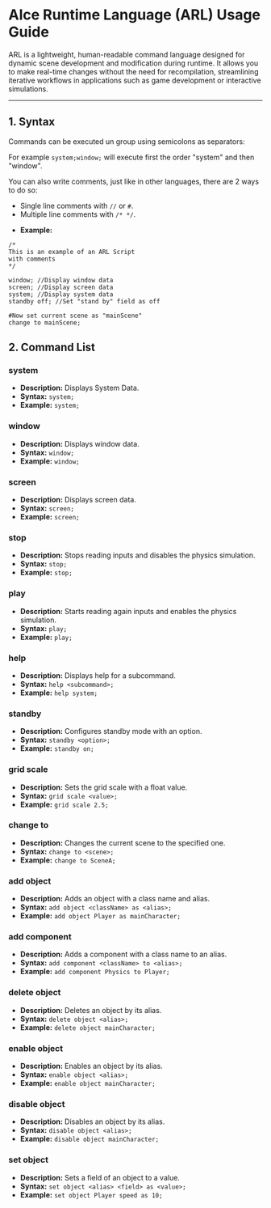 # Alce Runtime Language (ARL) Usage Guide

ARL is a lightweight, human-readable command language designed for dynamic scene development and modification during runtime. It allows you to make real-time changes without the need for recompilation, streamlining iterative workflows in applications such as game development or interactive simulations.

---
## 1. Syntax

Commands can be executed un group using semicolons as separators:

For example ```system;window;``` will execute first the order "system" and then "window".

You can also write comments, just like in other languages, there are 2 ways to do so:
* Single line comments with ```//``` or ```#```.
* Multiple line comments with ```/* */```.

- **Example:**
```
/*
This is an example of an ARL Script 
with comments
*/

window; //Display window data
screen; //Display screen data
system; //Display system data
standby off; //Set "stand by" field as off 

#Now set current scene as "mainScene"
change to mainScene;
```


## 2. Command List

### system
- **Description:** Displays System Data.
- **Syntax:** ```system;```
- **Example:**
  ```system;```

### window
- **Description:** Displays window data.
- **Syntax:** ```window;```
- **Example:**
  ```window;```

### screen
- **Description:** Displays screen data.
- **Syntax:** ```screen;```
- **Example:**
  ```screen;```

### stop
- **Description:** Stops reading inputs and disables the physics simulation.
- **Syntax:** ```stop;```
- **Example:**
  ```stop;```

### play
- **Description:** Starts reading again inputs and enables the physics simulation.
- **Syntax:** ```play;```
- **Example:**
  ```play;```

### help
- **Description:** Displays help for a subcommand.
- **Syntax:** ```help <subcommand>;```
- **Example:**
  ```help system;```

### standby
- **Description:** Configures standby mode with an option.
- **Syntax:** ```standby <option>;```
- **Example:**
  ```standby on;```

### grid scale
- **Description:** Sets the grid scale with a float value.
- **Syntax:** ```grid scale <value>;```
- **Example:**
  ```grid scale 2.5;```

### change to
- **Description:** Changes the current scene to the specified one.
- **Syntax:** ```change to <scene>;```
- **Example:**
  ```change to SceneA;```

### add object
- **Description:** Adds an object with a class name and alias.
- **Syntax:** ```add object <className> as <alias>;```
- **Example:**
  ```add object Player as mainCharacter;```

### add component
- **Description:** Adds a component with a class name to an alias.
- **Syntax:** ```add component <className> to <alias>;```
- **Example:**
  ```add component Physics to Player;```

### delete object
- **Description:** Deletes an object by its alias.
- **Syntax:** ```delete object <alias>;```
- **Example:**
  ```delete object mainCharacter;```

### enable object
- **Description:** Enables an object by its alias.
- **Syntax:** ```enable object <alias>;```
- **Example:**
  ```enable object mainCharacter;```

### disable object
- **Description:** Disables an object by its alias.
- **Syntax:** ```disable object <alias>;```
- **Example:**
  ```disable object mainCharacter;```

### set object
- **Description:** Sets a field of an object to a value.
- **Syntax:** ```set object <alias> <field> as <value>;```
- **Example:**
  ```set object Player speed as 10;```

